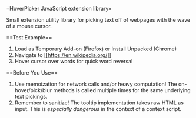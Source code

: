 =HoverPicker JavaScript extension library=

Small extension utility library for picking text off of webpages with the wave of a mouse cursor.

==Test Example==
1. Load as Temporary Add-on (Firefox) or Install Unpacked (Chrome)
2. Navigate to [[https://en.wikipedia.org/]]
3. Hover cursor over words for quick word reversal

==Before You Use==
1. Use memoization for network calls and/or heavy computation! The on-hover/pick/blur methods is called multiple times for the same underlying text pickings.
2. Remember to sanitize! The tooltip implementation takes raw HTML as input. This is _especially_ *dangerous* in the context of a context script.

